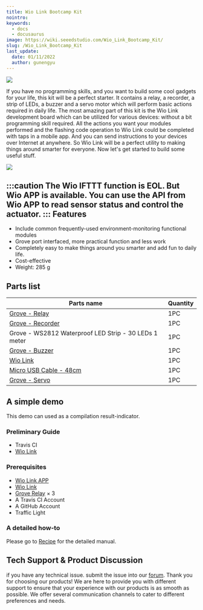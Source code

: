 ```yaml
---
title: Wio Link Bootcamp Kit
nointro:
keywords:
  - docs
  - docusaurus
image: https://wiki.seeedstudio.com/Wio_Link_Bootcamp_Kit/
slug: /Wio_Link_Bootcamp_Kit
last_update:
  date: 01/11/2022
  author: gunengyu
---
```


![](https://files.seeedstudio.com/wiki/Wio_Link_Bootcamp_Kit/img/Wio_Link_Bootcamp_Kit_product_view_1200_s.jpg)

If you have no programming skills, and you want to build some cool gadgets for your life, this kit will be a perfect starter. It contains a relay, a recorder, a strip of LEDs, a buzzer and a servo motor which will perform basic actions required in daily life. The most amazing part of this kit is the Wio Link development board which can be utilized for various devices: without a bit programming skill required. All the actions you want your modules performed and the flashing code operation to Wio Link could be completed with taps in a mobile app. And you can send instructions to your devices over Internet at anywhere. So Wio Link will be a perfect utility to making things around smarter for everyone. Now let's get started to build some useful stuff.

[![](https://files.seeedstudio.com/wiki/common/Get_One_Now_Banner.png)](https://www.seeedstudio.com/depot/Wio-Link-Bootcamp-Kit-p-2613.html?cPath=19_20)

:::caution
     The Wio IFTTT function is EOL. But Wio APP is available. You can use the API from Wio APP to read sensor status and control the actuator. 
:::
Features
--------

-   Include common frequently-used environment-monitoring functional modules
-   Grove port interfaced, more practical function and less work
-   Completely easy to make things around you smarter and add fun to daily life.
-   Cost-effective
-   Weight: 285 g

Parts list
----------

| Parts name                                                                                               | Quantity |
|----------------------------------------------------------------------------------------------------------|----------|
| [Grove - Relay](/Grove-Relay/)                                                                            | 1PC     |
| [Grove - Recorder](/Grove-Recorder_v2.0/)                                                                 | 1PC     |
| Grove - WS2812 Waterproof LED Strip - 30 LEDs 1 meter                                                    | 1PC     |
| [Grove - Buzzer](/Grove-Buzzer/)                                                                          | 1PC     |
| [Wio Link](/Wio_Link/)                                                                                    | 1PC     |
| [Micro USB Cable - 48cm](https://www.seeedstudio.com/Micro-USB-Cable-48cm-p-1475.html?queryID=39d1b009a50fc3dc9e5a02a476ecb407&objectID=1405&indexName=bazaar_retailer_products) | 1PC     |
| [Grove - Servo](https://www.seeedstudio.com/Grove-Servo.html?queryID=ef605ab9a8a236dec86d63eec8c17796&objectID=1626&indexName=bazaar_retailer_products)                                | 1PC     |

A simple demo
-------------

This demo can used as a compilation result-indicator.

### Preliminary Guide

-   Travis CI
-   [Wio Link](/Wio_Link/)

### Prerequisites

-   [Wio Link APP](https://www.seeedstudio.com/Wio-Link-Event-Kit-p-2611.html?queryID=3ab174447ce3813d2105c3db0e9e783a&objectID=537&indexName=bazaar_retailer_products)
-   [Wio Link](/Wio_Link/)
-   [Grove Relay](https://www.seeedstudio.com/Grove-Relay.html?queryID=f15824e61eef2f0aa449144b0da3587c&objectID=1804&indexName=bazaar_retailer_products) × 3
-   A Travis CI Account
-   A GitHub Account
-   Traffic Light

### A detailed how-to

Please go to [Recipe](https://www.seeedstudio.com/recipe/1068-traffic-light-indicates-travis-ci-compiled-results.html) for the detailed manual.


<!-- This Markdown file was created from https://www.seeedstudio.com/wiki/Wio_Link_Bootcamp_Kit -->

## Tech Support & Product Discussion
 if you have any technical issue.  submit the issue into our [forum](http://forum.seeedstudio.com/). 
Thank you for choosing our products! We are here to provide you with different support to ensure that your experience with our products is as smooth as possible. We offer several communication channels to cater to different preferences and needs.

<div class="button_tech_support_container">
<a href="https://forum.seeedstudio.com/" class="button_forum"></a> 
<a href="https://www.seeedstudio.com/contacts" class="button_email"></a>
</div>

<div class="button_tech_support_container">
<a href="https://discord.gg/eWkprNDMU7" class="button_discord"></a> 
<a href="https://github.com/Seeed-Studio/wiki-documents/discussions/69" class="button_discussion"></a>
</div>